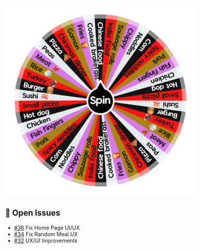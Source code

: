 ![Project Screenshot](https://github.com/tgilly93/Dinner_Generator_React/blob/main/images/Dinner_Generator_React_thumb.png?raw=true)

## 🚀 Open Issues


<!-- ISSUES-START -->
- [#36](https://github.com/tgilly93/Dinner_Generator_React/issues/36) Fix Home Page UI/UX
- [#34](https://github.com/tgilly93/Dinner_Generator_React/issues/34) Fix Random Meal UX
- [#32](https://github.com/tgilly93/Dinner_Generator_React/issues/32) UX/UI Improvements
<!-- ISSUES-END -->

